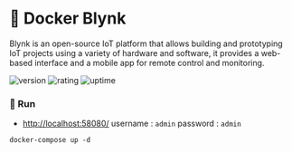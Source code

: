 # 🎉 Docker Blynk

Blynk is an open-source IoT platform that allows building and prototyping IoT projects using a variety of hardware and software, it provides a web-based interface and a mobile app for remote control and monitoring.

![version](https://img.shields.io/badge/version-1.0-blue)
![rating](https://img.shields.io/badge/rating-★★★★★-yellow)
![uptime](https://img.shields.io/badge/uptime-100%25-brightgreen)

### 🥈 Run

- [http://localhost:58080/](http://localhost:58080/) username : `admin` password : `admin`

```shell
docker-compose up -d
```
